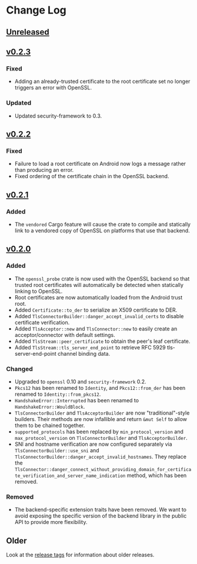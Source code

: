 # Change Log

## [Unreleased]

## [v0.2.3]

### Fixed

* Adding an already-trusted certificate to the root certificate set no longer triggers an error
    with OpenSSL.

### Updated

* Updated security-framework to 0.3.

## [v0.2.2]

### Fixed

* Failure to load a root certificate on Android now logs a message rather than producing an error.
* Fixed ordering of the certificate chain in the OpenSSL backend.

## [v0.2.1]

### Added

* The `vendored` Cargo feature will cause the crate to compile and statically link to a vendored
    copy of OpenSSL on platforms that use that backend.

## [v0.2.0]

### Added

* The `openssl_probe` crate is now used with the OpenSSL backend so that trusted root certificates
    will automatically be detected when statically linking to OpenSSL.
* Root certificates are now automatically loaded from the Android trust root.
* Added `Certificate::to_der` to serialize an X509 certificate to DER.
* Added `TlsConnectorBuilder::danger_accept_invalid_certs` to disable certificate verification.
* Added `TlsAcceptor::new` and `TlsConnector::new` to easily create an acceptor/connector with
    default settings.
* Added `TlsStream::peer_certificate` to obtain the peer's leaf certificate.
* Added `TlsStream::tls_server_end_point` to retrieve RFC 5929 tls-server-end-point channel binding
    data.

### Changed

* Upgraded to `openssl` 0.10 and `security-framework` 0.2.
* `Pkcs12` has been renamed to `Identity`, and `Pkcs12::from_der` has been renamed to
    `Identity::from_pkcs12`.
* `HandshakeError::Interrupted` has been renamed to `HandshakeError::WouldBlock`.
* `TlsConnectorBuilder` and `TlsAcceptorBuilder` are now "traditional"-style builders. Their methods
    are now infallible and return `&mut Self` to allow them to be chained together.
* `supported_protocols` has been replaced by `min_protocol_version` and `max_protocol_version` on
    `TlsConnectorBuilder` and `TlsAcceptorBuilder`.
* SNI and hostname verification are now configured separately via `TlsConnectorBuilder::use_sni` and
    `TlsConnectorBuilder::danger_accept_invalid_hostnames`. They replace the
    `TlsConnector::danger_connect_without_providing_domain_for_certificate_verification_and_server_name_indication`
    method, which has been removed.

### Removed

* The backend-specific extension traits have been removed. We want to avoid exposing the specific
    version of the backend library in the public API to provide more flexibility.

## Older

Look at the [release tags] for information about older releases.

[Unreleased]: https://github.com/sfackler/rust-native-tls/compare/v0.2.3...master
[v0.2.3]: https://github.com/sfackler/rust-native-tls/compare/v0.2.2...v0.2.3
[v0.2.2]: https://github.com/sfackler/rust-native-tls/compare/v0.2.1...v0.2.2
[v0.2.1]: https://github.com/sfackler/rust-native-tls/compare/v0.2.0...v0.2.1
[v0.2.0]: https://github.com/sfackler/rust-native-tls/compare/v0.1.5...v0.2.0
[release tags]: https://github.com/sfackler/rust-native-tls/releases

